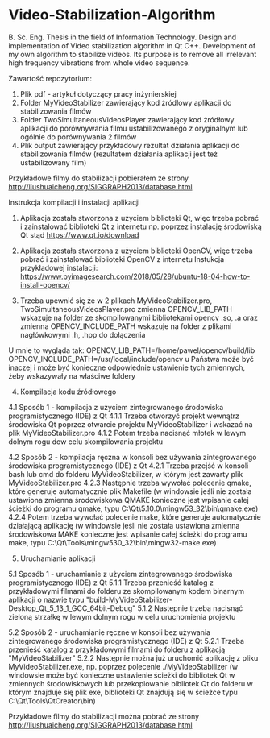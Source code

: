 # Video-Stabilization-Algorithm
B. Sc. Eng. Thesis in the field of Information Technology. Design and implementation of Video stabilization algorithm in Qt C++. Development of my own algorithm to stabilize videos. Its purpose is to remove all irrelevant high frequency vibrations from whole video sequence.


Zawartość repozytorium:
1. Plik pdf - artykuł dotyczący pracy inżynierskiej
2. Folder MyVideoStabilizer zawierający kod źródłowy aplikacji do stabilizowania filmów
3. Folder TwoSimultaneousVideosPlayer zawierający kod źródłowy aplikacji do porównywania filmu ustabilizowanego z oryginalnym lub ogólnie do porównywania 2 filmów
4. Plik output zawierający przykładowy rezultat działania aplikacji do stabilizowania filmów (rezultatem działania aplikacji jest też ustabilizowany film)

Przykładowe filmy do stabilizacji pobierałem ze strony
http://liushuaicheng.org/SIGGRAPH2013/database.html

Instrukcja kompilacji i instalacji aplikacji

1. Aplikacja została stworzona z użyciem biblioteki Qt, więc trzeba pobrać i zainstalować biblioteki Qt z internetu np. poprzez instalację środowiską Qt stąd https://www.qt.io/download

2. Aplikacja została stworzona z użyciem biblioteki OpenCV, więc trzeba pobrać i zainstalować biblioteki OpenCV z internetu
Instukcja przykładowej instalacji: https://www.pyimagesearch.com/2018/05/28/ubuntu-18-04-how-to-install-opencv/

3. Trzeba upewnić się że w 2 plikach MyVideoStabilizer.pro, TwoSimultaneousVideosPlayer.pro 
zmienna OPENCV_LIB_PATH wskazuje na folder ze skompilowanymi bibliotekami opencv .so, .a oraz 
zmienna OPENCV_INCLUDE_PATH wskazuje na folder z plikami nagłówkowymi .h, .hpp do dołączenia

U mnie to wygląda tak:
OPENCV_LIB_PATH=/home/pawel/opencv/build/lib
OPENCV_INCLUDE_PATH=/usr/local/include/opencv
u Państwa może być inaczej i może być konieczne odpowiednie ustawienie tych zmiennych, żeby wskazywały na właściwe foldery

4. Kompilacja kodu źródłowego

4.1 Sposób 1 - kompilacja z użyciem zintegrowanego środowiska programistycznego (IDE) z Qt
4.1.1 Trzeba otworzyć projekt wewnątrz środowiska Qt poprzez otwarcie projektu MyVideoStabilizer i wskazać na plik MyVideoStabilizer.pro
4.1.2 Potem trzeba nacisnąć młotek w lewym dolnym rogu dow celu skompilowania projektu

4.2 Sposób 2 - kompilacja ręczna w konsoli bez używania zintegrowanego środowiska programistycznego (IDE) z Qt
4.2.1 Trzeba przejść w konsoli bash lub cmd do folderu MyVideoStabilizer, w którym jest zawarty plik MyVideoStabilizer.pro
4.2.3 Następnie trzeba wywołać polecenie qmake, które generuje automatycznie plik Makefile (w windowsie jeśli nie została ustawiona zmienna środowiskowa QMAKE konieczne jest wpisanie całej ścieżki do programu qmake, typu C:\Qt\5.10.0\mingw53_32\bin\qmake.exe)
4.2.4 Potem trzeba wywołać polecenie make, które generuje automatycznie działającą aplikację (w windowsie jeśli nie została ustawiona zmienna środowiskowa MAKE konieczne jest wpisanie całej ścieżki do programu make, typu C:\Qt\Tools\mingw530_32\bin\mingw32-make.exe)

5. Uruchamianie aplikacji

5.1 Sposób 1 - uruchamianie z użyciem zintegrowanego środowiska programistycznego (IDE) z Qt
5.1.1 Trzeba przenieść katalog z przykładowymi filmami do folderu ze skompilowanym kodem binarnym aplikacji o nazwie typu "build-MyVideoStabilizer-Desktop_Qt_5_13_1_GCC_64bit-Debug"
5.1.2 Następnie trzeba nacisnąć zieloną strzałkę w lewym dolnym rogu w celu uruchomienia projektu

5.2 Sposób 2 - uruchamianie ręczne w konsoli bez używania zintegrowanego środowiska programistycznego (IDE) z Qt
5.2.1 Trzeba przenieść katalog z przykładowymi filmami do folderu z aplikacją "MyVideoStabilizer"
5.2.2 Następnie można już uruchomić aplikację z pliku MyVideoStabilizer.exe, np. poprzez polecenie ./MyVideoStabilizer (w windowsie może być konieczne ustawienie ścieżki do bibliotek Qt w zmiennych środowiskowych lub przekopiowanie bibliotek Qt do folderu w którym znajduje się plik exe, biblioteki Qt znajdują się w ścieżce typu C:\Qt\Tools\QtCreator\bin)

Przykładowe filmy do stabilizacji można pobrać ze strony
http://liushuaicheng.org/SIGGRAPH2013/database.html

